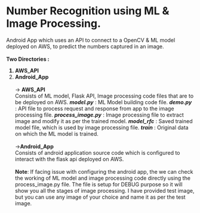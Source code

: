 # Number Recognition using ML & Image Processing.
Android App which uses an API to connect to a OpenCV &amp; ML model deployed on AWS, to predict the numbers captured in an image.
<br><br>
<b>Two Directories : <br>
1. AWS_API<br>
2. Android_App</b>
<br><br>
-> <b>AWS_API</b><br>
Consists of ML model, Flask API, Image processing code files that are to be deployed on AWS.
<i><b>model.py</i></b> : ML Model building code file.
<i><b>demo.py</i></b> : API file to process request and response from app to the image processing file.
<i><b>process_image.py</i></b> : Image processing file to extract image and modify it as per the trained model.
<i><b>model_rfc</i></b> : Saved trained model file, which is used by image processing file.
<i><b>train</i></b> : Original data on which the ML model is trained.
<br><br>
-><b>Android_App</b><br>
Consists of android application source code which is configured to interact with the flask api deployed on AWS.
<br><br>
<b>Note</b>: If facing issue with configuring the android app, the we can check the working of ML model and image processing code directly using the process_image.py file. The file is setup for DEBUG purpose so it will show you all the stages of image processing.
I have provided test image, but you can use any image of your choice and name it as per the test image.
